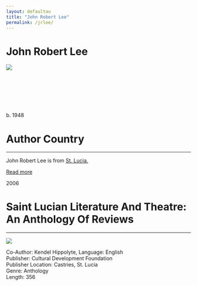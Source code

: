 ```yaml
---
layout: defaultau
title: "John Robert Lee"
permalink: /jrlee/
---
```

<!-- partial:index.partial.html -->
<div class="content">
    <h1>John Robert Lee</h1>
    <div class="quote">
        <div><img src="https://encrypted-tbn2.gstatic.com/images?q=tbn:ANd9GcTkRqNY0xa3LNXHCCTDNNQZca-mdgfEQr8OG6YHQm8gWp89-lx9" class="logo"></div>
    </div>
    <div class="timeline">
        <div style="padding-bottom:100px;"></div>
        <div class="block">
            <div class="date right"><p class="right">b. 1948</p></div>
            <div class="dot"></div>
            <div class="left first">
            <div class="author_country">
                <h1>Author Country</h1><hr>
            <div class="aclocation"> <p>John Robert Lee is from <a href="{{ site.baseurl }}/16">St. Lucia.</a></p></div>
              <div class="acreadmore">   <a href="NA" target="_blank">Read more</a> </div>
            </div>
            </div>
        </div>
        <div class="block">
            <div class="date left"><p class="left">2006</p></div>
            <div class="dot"></div>
            <div class="right">
                <h1>Saint Lucian Literature And Theatre: An Anthology Of Reviews</h1><hr>
                <p><img src="https://books.google.dm/books/content?id=JOwfAQAAIAAJ&printsec=frontcover&img=1&zoom=1&imgtk=AFLRE72OJ_5BGa3kIDcQr-BevyhZN_DLFtcKl0Mb8uZTPVi8v80nBSo1v8nri-C8mFu08H0U5hhQh2bZM2y-n5AB4vdu_p8ebc1ymuk1DN1QxGtzZts_MoAQqlPknSu04umY8cbwWc72"></p>
                <p>
		    Co-Author: Kendel Hippolyte,                 
		    Language: English<br>
                Publisher: Cultural Development Foundation<br>
                Publisher Location: Castries, St. Lucia<br>
                Genre: Anthology<br>
                Length: 356<br>
                </p>
            </div>
        </div>
  <!-- partial -->
<script src='https://cdnjs.cloudflare.com/ajax/libs/jquery/3.1.1/jquery.min.js'></script><script  src="{{ site.baseurl }}/assets/js/authorscript.js"></script>